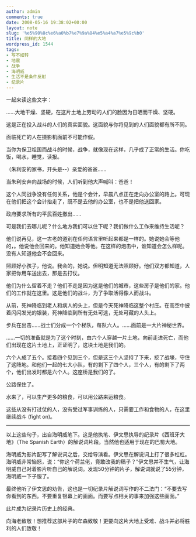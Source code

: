 ```yaml
---
author: admin
comments: true
date: 2008-05-16 19:38:02+00:00
layout: note
slug: '%e5%90%8c%e6%a0%b7%e7%9a%84%e5%a4%a7%e5%9c%b0'
title: 同样的大地
wordpress_id: 1544
tags:
- 写不如转
- 地震
- 战争
- 海明威
- 生活不是条件反射
- 纪录片
---
```


一起来读这些文字：

……大地干燥、坚硬，在这片土地上劳动的人们的脸因为日晒而干燥、坚硬。

这是正在投入战斗的人们的真实面貌。这面貌与你将见到的人们面貌都有所不同。

面临死亡的人在摄影机面前不可能作假。

当你为保卫祖国而战斗的时候，战争，就像现在这样，几乎成了正常的生活。你吃饭，喝水，睡觉，读报。

（朱利安的家书，开头是--）亲爱的爸爸……

当朱利安奔向战场的时候，人们听到他大声喊叫：爸爸！

这个人同战争没有任何关系，他是个会计，早晨八点正在走向办公室的路上。可现在他们把这个会计抬走了，既不是去他的办公室，也不是把他送回家。

政府要求所有的平民百姓撤出……

可是我们去哪儿呢？什么地方我们可以住下呢？我们做什么工作来维持生活呢？

他们说再见，这一古老的道别在任何语言里听起来都是一样的。她说她会等他的，。他说他会回来的。他知道她会等他。在这样的炮击中，谁知道会怎么样呢。没有人知道他会不会回来。

照顾好小孩子，他说。我会的，她说。但明知道无法照顾好。他们双方都知道，人家把你用车送出去，那是去打仗。

他们为什么留着不走？他们不走是因为这是他们的城市，这些房子是他们的家。他们的工作就在这里。这是他们的战斗，为了争取活得像人而战斗。

从前，死神降临到老人和病人的头上，但是今天死神降临这整个村庄。在高空中披着闪闪发光的银装，死神降临到所有无处可逃，无处可藏的人头上。

步兵在出击……战士们分成一个个梯队，每队六人。……面前是一大片神秘世界。

……一切的准备就是为了这个时刻，由六个人穿越一片土地，向前走进死亡，而他们出现在这片土地上，正证明了，这块土地是我们的。

六个人成了五个。接着四个见到三个，但是这三个人坚持了下来，挖了战壕，守住了这阵地。和他们一起的七大小队，有的剩下了四个人，三个人，有的剩下了两个，他们出发时都是六个人。这座桥是我们的了。

公路保住了。

水来了，可以生产更多的粮食，可以用公路来运粮食。

这些从没有打过仗的人，没有受过军事训练的人，只需要工作和食物的人，在这里继续战斗 (fight on)。

-----------------------------------------------------

以上这些句子，出自海明威笔下。这是他执笔、伊文思执导的纪录片《西班牙大地》（The Spanish Earth）的解说词片段。当然他也适用于现在的巴蜀大地。

海明威为影片配写了解说词之后，交给导演看。伊文思在解说词上打了很多杠杠。海明威非常恼怒，说：“你这个荷兰佬，竟敢改我的稿子？”伊文思并不生气，让海明威自己对着影片听自己的解说词。发现50分钟的片子，解说词就说了55分钟，海明威一下子服了。

最终他听了伊文思的劝告，这也是一切纪录片解说词写作的不二法门：“不要去写你看到的东西。不要重复银幕上的画面。而要写点相关的事来加强这些画面。”

此片成为纪录片历史上的经典。

向海老致敬！想推荐这部片子的牟森致敬！更要向这片大地上受难、战斗并必将胜利的人们致敬！
